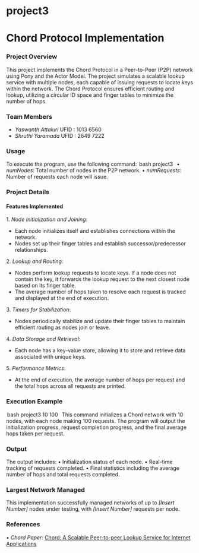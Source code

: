 # project3

# Chord Protocol Implementation

### Project Overview
This project implements the Chord Protocol in a Peer-to-Peer (P2P) network using Pony and the Actor Model. The project simulates a scalable lookup service with multiple nodes, each capable of issuing requests to locate keys within the network. The Chord Protocol ensures efficient routing and lookup, utilizing a circular ID space and finger tables to minimize the number of hops.

### Team Members
- ⁠*Yaswanth Attaluri* 
      UFID : 1013 6560
- *Shruthi Yaramada*
      UFID : 2649 7222

### Usage
To execute the program, use the following command:
⁠ bash
project3 <numNodes> <numRequests>
 ⁠
•⁠  ⁠*numNodes*: Total number of nodes in the P2P network.
•⁠  ⁠*numRequests*: Number of requests each node will issue.

### Project Details
#### Features Implemented
1.⁠ ⁠*Node Initialization and Joining*:
   - Each node initializes itself and establishes connections within the network.
   - Nodes set up their finger tables and establish successor/predecessor relationships.
   
2.⁠ ⁠*Lookup and Routing*:
   - Nodes perform lookup requests to locate keys. If a node does not contain the key, it forwards the lookup request to the next closest node based on its finger table.
   - The average number of hops taken to resolve each request is tracked and displayed at the end of execution.

3.⁠ ⁠*Timers for Stabilization*:
   - Nodes periodically stabilize and update their finger tables to maintain efficient routing as nodes join or leave.
   
4.⁠ ⁠*Data Storage and Retrieval*:
   - Each node has a key-value store, allowing it to store and retrieve data associated with unique keys.
   
5.⁠ ⁠*Performance Metrics*:
   - At the end of execution, the average number of hops per request and the total hops across all requests are printed.

### Execution Example
⁠ bash
project3 10 100
 ⁠
This command initializes a Chord network with 10 nodes, with each node making 100 requests. The program will output the initialization progress, request completion progress, and the final average hops taken per request.

### Output
The output includes:
•⁠  ⁠Initialization status of each node.
•⁠  ⁠Real-time tracking of requests completed.
•⁠  ⁠Final statistics including the average number of hops and total requests completed.

### Largest Network Managed
This implementation successfully managed networks of up to *[Insert Number]* nodes under testing, with *[Insert Number]* requests per node.

### References
•⁠  ⁠*Chord Paper*: [Chord: A Scalable Peer-to-peer Lookup Service for Internet Applications](https://pdos.csail.mit.edu/papers/ton:chord/paper-ton.pdf)
